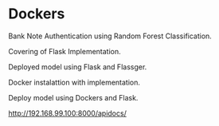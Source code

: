 # Dockers

Bank Note Authentication using Random Forest Classification.

Covering of Flask Implementation.

Deployed model using Flask and Flassger.

Docker instalattion with implementation.

Deploy model using Dockers and Flask.

http://192.168.99.100:8000/apidocs/
